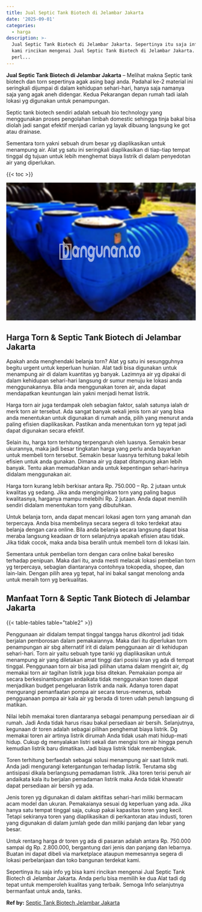 ```yaml
---
title: Jual Septic Tank Biotech di Jelambar Jakarta
date: '2025-09-01'
categories:
  - harga
description: >-
  Jual Septic Tank Biotech di Jelambar Jakarta. Sepertinya itu saja info yg bisa
  kami rincikan mengenai Jual Septic Tank Biotech di Jelambar Jakarta. Anda
  perl...
---
```


**Jual Septic Tank Biotech di Jelambar Jakarta** – Melihat makna Septic tank biotech dan torn sepertinya agak asing bagi anda. Padahal ke-2 material ini seringkali dijumpai di dalam kehidupan sehari-hari, hanya saja namanya saja yang agak aneh didengar. Kedua Pekarangan depan rumah tadi ialah lokasi yg digunakan untuk penampungan.

Septic tank biotech sendiri adalah sebuah bio technology yang menggunakan proses pengolahan limbah domestic sehingga tinja bakal bisa diolah jadi sangat efektif menjadi carian yg layak dibuang langsung ke got atau drainase.

Sementara torn yakni sebuah drum besar yg diaplikasikan untuk menampung air. Alat yg satu ini seringkali diaplikasikan di tiap-tiap tempat tinggal dg tujuan untuk lebih menghemat biaya listrik di dalam penyedotan air yang diperlukan.

{{< toc >}}

![Jual Septic Tank Biotech di Jelambar Jakarta](/images/jual-bio-septictank-13.png)

## Harga Torn & Septic Tank Biotech di Jelambar Jakarta

Apakah anda menghendaki belanja torn? Alat yg satu ini sesungguhnya begitu urgent untuk keperluan hunian. Alat tadi bisa digunakan untuk menampung air di dalam kuantitas yg banyak. Lazimnya air yg dipakai di dalam kehidupan sehari-hari langsung dr sumur menuju ke lokasi anda menggunakannya. Bila anda menggunakan toren air, anda dapat mendapatkan keuntungan lain yakni menjadi hemat listrik.

Harga torn air juga terdampak oleh sebagian faktor, salah satunya ialah dr merk torn air tersebut. Ada sangat banyak sekali jenis torn air yang bisa anda menentukan untuk digunakan di rumah anda, pilih yang menurut anda paling efisien diaplikasikan. Pastikan anda menentukan torn yg tepat jadi dapat digunakan secara efektif.

Selain itu, harga torn terhitung terpengaruh oleh luasnya. Semakin besar ukurannya, maka jadi besar tingkatan harga yang perlu anda bayarkan untuk membeli torn tersebut. Semakin besar luasnya terhitung bakal lebih efisien untuk anda gunakan. Dimana air yg dapat ditampung akan lebih banyak. Tentu akan memudahkan anda untuk kepentingan sehari-harinya didalam menggunakan air.

Harga torn kurang lebih berkisar antara Rp. 750.000 – Rp. 2 jutaan untuk kwalitas yg sedang. Jika anda menginginkan torn yang paling bagus kwalitasnya, harganya mampu melebihi Rp. 2 jutaan. Anda dapat memilih sendiri didalam menentukan torn yang dibutuhkan.

Untuk belanja torn, anda dapat mencari lokasi agen torn yang amanah dan terpercaya. Anda bisa membelinya secara segera di toko terdekat atau belanja dengan cara online. Bila anda belanja secara langsung dapat bisa meraba langsung keadaan dr torn selanjutnya apakah efisien atau tidak. Jika tidak cocok, maka anda bisa beralih untuk membeli torn di lokasi lain.

Sementara untuk pembelian torn dengan cara online bakal beresiko terhadap penipuan. Maka dari itu, anda mesti melacak lokasi pembelian torn yg terpercaya, sebagian diantaranya contohnya tokopedia, shopee, dan lain-lain. Dengan pilih area yg tepat, hal ini bakal sangat menolong anda untuk meraih torn yg berkualitas.

## Manfaat Torn & Septic Tank Biotech di Jelambar Jakarta

{{< table-tables table="table2" >}}

Penggunaan air didalam tempat tinggal tangga harus dikontrol jadi tidak berjalan pemborosan dalam pemakaiannya. Maka dari itu diperlukan torn penampungan air sbg alternatif irit di dalam penggunaan air di kehidupan sehari-hari. Torn air yaitu sebuah type tanki yg diaplikasikan untuk menampung air yang diletakan amat tinggi dari posisi kran yg ada di tempat tinggal. Penggunaan torn air bisa jadi pilihan utama dalam mengirit air, dg memakai torn air tagihan listrik juga bisa ditekan. Pemakaian pompa air secara berkesinambungan andaikata tidak menggunakan toren dapat menjadikan budget pengeluaran listrik anda naik. Adanya toren dapat mengurangi pemanfaatan pompa air secara terus-menerus, sebab pengguanaan pompa air kala air yg berada di toren udah penuh langsung di matikan.

Nilai lebih memakai toren diantaranya sebagai penampung persediaan air di rumah. Jadi Anda tidak harus risau bakal persediaan air bersih. Selanjutnya, kegunaan dr toren adalah sebagai pilihan penghemat biaya listrik. Dg memakai toren air artinya listrik dirumah Anda tidak usah mati hidup-mati hidup. Cukup dg menyalakan listri sekali dan mengisi torn air hingga penuh kemudian listrik baru dimatikan. Jadi biaya listrik tidak membengkak.

Toren terhitung berfaedah sebagai solusi menampung air saat listrik mati. Anda jadi mengurangi ketergantungan terhadap listrik. Terutama sbg antisipasi dikala berlangsung pemadaman listrik. Jika toren terisi penuh air andaikata kala itu berjalan pemadaman listrik maka Anda tidak khawatir dapat persediaan air bersih yg ada.

Jenis toren yg digunakan di dalam aktifitas sehari-hari miliki bermacam acam model dan ukuran. Pemakaianya sesuai dg keperluan yang ada. Jika hanya satu tempat tinggal saja, cukup pakai kapasitas toren yang kecil. Tetapi sekiranya toren yang diaplikasikan di perkantoran atau industi, toren yang digunakan di dalam jumlah gede dan miliki panjang dan lebar yang besar.

Untuk rentang harga dr toren yg ada di pasaran adalah antara Rp. 750.000 sampai dg Rp. 2.800.000, bergantung dari jenis dan panjang dan lebarnya. Buatan ini dapat dibeli via marketplace ataupun memesannya segera di lokasi perbelanjaan dan toko bangunan terdekat kami.

Sepertinya itu saja info yg bisa kami rincikan mengenai Jual Septic Tank Biotech di Jelambar Jakarta. Anda perlu bisa memilih ke dua Alat tadi dg tepat untuk memperoleh kualitas yang terbaik. Semoga Info selanjutnya bermanfaat untuk anda, tanks.

**Ref by:** [Septic Tank Biotech Jelambar Jakarta](https://id.wikipedia.org/wiki/Septic)
